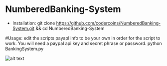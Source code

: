 # NumberedBanking-System

* Installation: git clone https://github.com/codercoins/NumberedBanking-System.git && cd NumberedBanking-System

#Usage: edit the scripts payapl info to be your own in order for the script to work. You will need a paypal api key and secret phrase or password.
python BankingSystem.py

![alt text](https://raw.githubusercontent.com/codercoins/LIA-programming-launguage/main/Screenshot%20(46).png)
